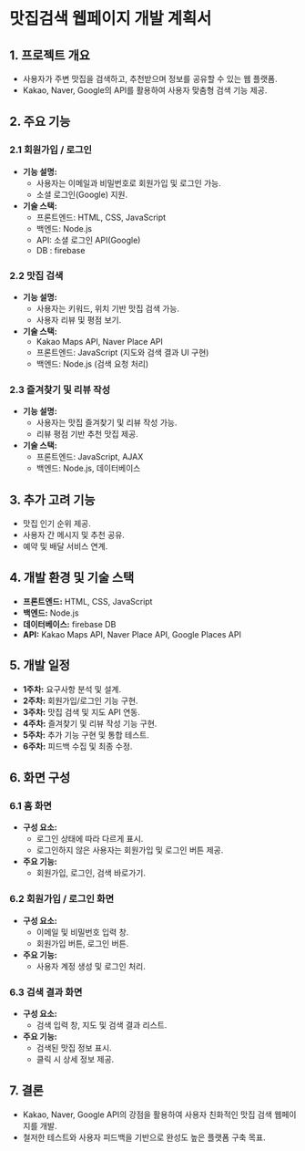 # 맛집검색 웹페이지 개발 계획서

## 1. 프로젝트 개요

- 사용자가 주변 맛집을 검색하고, 추천받으며 정보를 공유할 수 있는 웹 플랫폼.
- Kakao, Naver, Google의 API를 활용하여 사용자 맞춤형 검색 기능 제공.

## 2. 주요 기능

### 2.1 회원가입 / 로그인

- **기능 설명:**
  - 사용자는 이메일과 비밀번호로 회원가입 및 로그인 가능.
  - 소셜 로그인(Google) 지원.
- **기술 스택:**
  - 프론트엔드: HTML, CSS, JavaScript
  - 백엔드: Node.js
  - API: 소셜 로그인 API(Google)
  - DB : firebase

### 2.2 맛집 검색

- **기능 설명:**
  - 사용자는 키워드, 위치 기반 맛집 검색 가능.
  - 사용자 리뷰 및 평점 보기.
- **기술 스택:**
  - Kakao Maps API, Naver Place API
  - 프론트엔드: JavaScript (지도와 검색 결과 UI 구현)
  - 백엔드: Node.js (검색 요청 처리)

### 2.3 즐겨찾기 및 리뷰 작성

- **기능 설명:**
  - 사용자는 맛집 즐겨찾기 및 리뷰 작성 가능.
  - 리뷰 평점 기반 추천 맛집 제공.
- **기술 스택:**
  - 프론트엔드: JavaScript, AJAX
  - 백엔드: Node.js, 데이터베이스

## 3. 추가 고려 기능

- 맛집 인기 순위 제공.
- 사용자 간 메시지 및 추천 공유.
- 예약 및 배달 서비스 연계.

## 4. 개발 환경 및 기술 스택

- **프론트엔드:** HTML, CSS, JavaScript
- **백엔드:** Node.js
- **데이터베이스:** firebase DB
- **API:** Kakao Maps API, Naver Place API, Google Places API

## 5. 개발 일정

- **1주차:** 요구사항 분석 및 설계.
- **2주차:** 회원가입/로그인 기능 구현.
- **3주차:** 맛집 검색 및 지도 API 연동.
- **4주차:** 즐겨찾기 및 리뷰 작성 기능 구현.
- **5주차:** 추가 기능 구현 및 통합 테스트.
- **6주차:** 피드백 수집 및 최종 수정.

## 6. 화면 구성

### 6.1 홈 화면

- **구성 요소:**
  - 로그인 상태에 따라 다르게 표시.
  - 로그인하지 않은 사용자는 회원가입 및 로그인 버튼 제공.
- **주요 기능:**
  - 회원가입, 로그인, 검색 바로가기.

### 6.2 회원가입 / 로그인 화면

- **구성 요소:**
  - 이메일 및 비밀번호 입력 창.
  - 회원가입 버튼, 로그인 버튼.
- **주요 기능:**
  - 사용자 계정 생성 및 로그인 처리.

### 6.3 검색 결과 화면

- **구성 요소:**
  - 검색 입력 창, 지도 및 검색 결과 리스트.
- **주요 기능:**
  - 검색된 맛집 정보 표시.
  - 클릭 시 상세 정보 제공.

## 7. 결론

- Kakao, Naver, Google API의 강점을 활용하여 사용자 친화적인 맛집 검색 웹페이지를 개발.
- 철저한 테스트와 사용자 피드백을 기반으로 완성도 높은 플랫폼 구축 목표.
